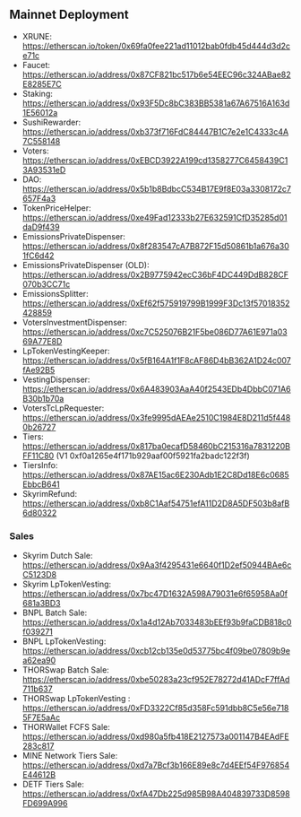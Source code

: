 ## Mainnet Deployment

- XRUNE: https://etherscan.io/token/0x69fa0fee221ad11012bab0fdb45d444d3d2ce71c
- Faucet: https://etherscan.io/address/0x87CF821bc517b6e54EEC96c324ABae82E8285E7C
- Staking: https://etherscan.io/address/0x93F5Dc8bC383BB5381a67A67516A163d1E56012a
- SushiRewarder: https://etherscan.io/address/0xb373f716FdC84447B1C7e2e1C4333c4A7C558148
- Voters: https://etherscan.io/address/0xEBCD3922A199cd1358277C6458439C13A93531eD
- DAO: https://etherscan.io/address/0x5b1b8BdbcC534B17E9f8E03a3308172c7657F4a3
- TokenPriceHelper: https://etherscan.io/address/0xe49Fad12333b27E632591CfD35285d01daD9f439
- EmissionsPrivateDispenser: https://etherscan.io/address/0x8f283547cA7B872F15d50861b1a676a301fC6d42
- EmissionsPrivateDispenser (OLD): https://etherscan.io/address/0x2B9775942ecC36bF4DC449DdB828CF070b3CC71c
- EmissionsSplitter: https://etherscan.io/address/0xEf62f575919799B1999F3Dc13f57018352428859
- VotersInvestmentDispenser: https://etherscan.io/address/0xc7C525076B21F5be086D77A61E971a0369A77E8D
- LpTokenVestingKeeper: https://etherscan.io/address/0x5fB164A1f1F8cAF86D4bB362A1D24c007fAe92B5
- VestingDispenser: https://etherscan.io/address/0x6A483903AaA40f2543EDb4DbbC071A6B30b1b70a
- VotersTcLpRequester: https://etherscan.io/address/0x3fe9995dAEAe2510C1984E8D211d5f4480b26727
- Tiers: https://etherscan.io/address/0x817ba0ecafD58460bC215316a7831220BFF11C80 (V1 0xf0a1265e4f171b929aaf00f5921fa2badc122f3f)
- TiersInfo: https://etherscan.io/address/0x87AE15ac6E230Adb1E2C8Dd18E6c0685EbbcB641
- SkyrimRefund: https://etherscan.io/address/0xb8C1Aaf54751efA11D2D8A5DF503b8afB6d80322

### Sales

- Skyrim Dutch Sale: https://etherscan.io/address/0x9Aa3f4295431e6640f1D2ef50944BAe6cC5123D8
- Skyrim LpTokenVesting: https://etherscan.io/address/0x7bc47D1632A598A79031e6f65958Aa0f681a3BD3
- BNPL Batch Sale: https://etherscan.io/address/0x1a4d12Ab7033483bEEf93b9faCDB818c0f039271
- BNPL LpTokenVesting: https://etherscan.io/address/0xcb12cb135e0d53775bc4f09be07809b9ea62ea90
- THORSwap Batch Sale: https://etherscan.io/address/0xbe50283a23cf952E78272d41ADcF7ffAd711b637
- THORSwap LpTokenVesting : https://etherscan.io/address/0xFD3322Cf85d358Fc591dbb8C5e56e7185F7E5aAc
- THORWallet FCFS Sale: https://etherscan.io/address/0xd980a5fb418E2127573a001147B4EAdFE283c817
- MINE Network Tiers Sale: https://etherscan.io/address/0xd7a7Bcf3b166E89e8c7d4EEf54F976854E44612B
- DETF Tiers Sale: https://etherscan.io/address/0xfA47Db225d985B98A404839733D8598FD699A996
